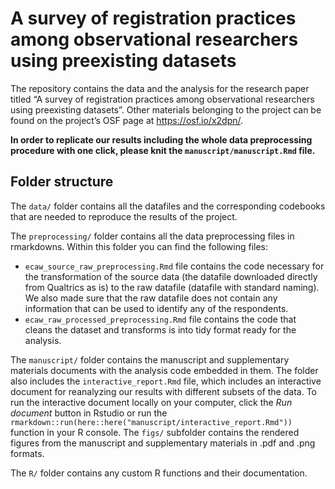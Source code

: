 
<!-- README.md is generated from README.Rmd. Please edit that file -->

# A survey of registration practices among observational researchers using preexisting datasets

The repository contains the data and the analysis for the research paper
titled “A survey of registration practices among observational
researchers using preexisting datasets”. Other materials belonging to
the project can be found on the project’s OSF page at
<https://osf.io/x2dpn/>.

**In order to replicate our results including the whole data
preprocessing procedure with one click, please knit the
`manuscript/manuscript.Rmd` file.**

## Folder structure

The `data/` folder contains all the datafiles and the corresponding
codebooks that are needed to reproduce the results of the project.

The `preprocessing/` folder contains all the data preprocessing files in
rmarkdowns. Within this folder you can find the following files:

- `ecaw_source_raw_preprocessing.Rmd` file contains the code necessary
  for the transformation of the source data (the datafile downloaded
  directly from Qualtrics as is) to the raw datafile (datafile with
  standard naming). We also made sure that the raw datafile does not
  contain any information that can be used to identify any of the
  respondents.
- `ecaw_raw_processed_preprocessing.Rmd` file contains the code that
  cleans the dataset and transforms is into tidy format ready for the
  analysis.

The `manuscript/` folder contains the manuscript and supplementary
materials documents with the analysis code embedded in them. The folder
also includes the `interactive_report.Rmd` file, which includes an
interactive document for reanalyzing our results with different subsets
of the data. To run the interactive document locally on your computer,
click the *Run document* button in Rstudio or run the
`rmarkdown::run(here::here("manuscript/interactive_report.Rmd"))`
function in your R console. The `figs/` subfolder contains the rendered
figures from the manuscript and supplementary materials in .pdf and .png
formats.

The `R/` folder contains any custom R functions and their documentation.
